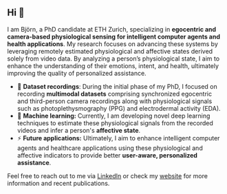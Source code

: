 ## Hi 👋

I am Björn, a PhD candidate at ETH Zurich, specializing in **egocentric and camera-based physiological sensing for intelligent computer agents and health applications**. My research focuses on advancing these systems by leveraging remotely estimated physiological and affective states derived solely from video data. By analyzing a person’s physiological state, I aim to enhance the understanding of their emotions, intent, and health, ultimately improving the quality of personalized assistance.

- 🔭 **Dataset recordings**: During the initial phase of my PhD, I focused on recording **multimodal datasets** comprising synchronized egocentric and third-person camera recordings along with physiological signals such as photoplethysmography (PPG) and electrodermal activity (EDA).
- 🤔 **Machine learning:** Currently, I am developing novel deep learning techniques to estimate these physiological signals from the recorded videos and infer a person's **affective state**.
- ⚡ **Future applications:** Ultimately, I aim to enhance intelligent computer agents and healthcare applications using these physiological and affective indicators to provide better **user-aware, personalized assistance**.

Feel free to reach out to me via [LinkedIn](https://www.linkedin.com/in/bjoern-braun/) or check my [website](https://bjoernbraun.com) for more information and recent publications.

<!--
**bjbraun/bjbraun** is a ✨ _special_ ✨ repository because its `README.md` (this file) appears on your GitHub profile.

Here are some ideas to get you started:

- 🔭 I’m currently working on ...
- 🌱 I’m currently learning ...
- 👯 I’m looking to collaborate on ...
- 🤔 I’m looking for help with ...
- 💬 Ask me about ...
- 📫 How to reach me: ...
- 😄 Pronouns: ...
- ⚡ Fun fact: ...
-->
